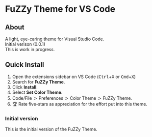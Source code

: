 # FuZZy Theme for VS Code
## About
A light, eye-caring theme for Visual Studio Code.  
Initial verison (0.0.1)  
This is work in progress.  
## Quick Install
1. Open the extensions sidebar on VS Code (<kbd>Ctrl</kbd>+<kbd>X</kbd> or <kbd>Cmd</kbd>+<kbd>X</kbd>)  
2. Search for **FuZZy Theme**.  
3. Click **Install**.  
4. Select **Set Color Theme**.  
5. Code/File ＞ Preferences ＞ Color Theme ＞ FuZZy Theme.  
6. 🏆 Rate five-stars as appreciation for the effort put into this theme.  

### Initial version
This is the initial version of the FuZZy Theme.  
